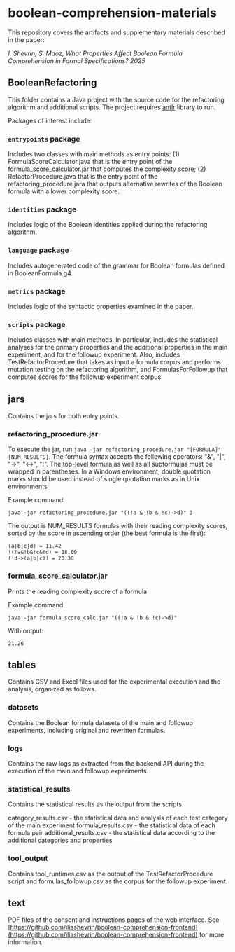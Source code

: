 # boolean-comprehension-materials
This repository covers the artifacts and supplementary materials described in the paper:

<em>I. Shevrin, S. Maoz, What Properties Affect Boolean Formula Comprehension in Formal Specifications? 2025</em>

## BooleanRefactoring
This folder contains a Java project with the source code for the refactoring algorithm and additional scripts. The project requires [antlr](https://www.antlr.org/download.html) library to run.

Packages of interest include:
### `entrypoints` package
Includes two classes with main methods as entry points: (1) FormulaScoreCalculator.java that is the entry point of the formula_score_calculator.jar that computes the complexity score; (2) RefactorProcedure.java that is the entry point of the refactoring_procedure.jara that outputs alternative rewrites of the Boolean formula with a lower complexity score.
### `identities` package
Includes logic of the Boolean identities applied during the refactoring algorithm.
### `language` package
Includes autogenerated code of the grammar for Boolean formulas defined in BooleanFormula.g4.
### `metrics` package
Includes logic of the syntactic properties examined in the paper.
### `scripts` package
Includes classes with main methods. In particular, includes the statistical analyses for the primary properties and the additional properties in the main experiment, and for the followup experiment. Also, includes TestRefactorProcedure that takes as input a formula corpus and performs mutation testing on the refactoring algorithm, and FormulasForFollowup that computes scores for the followup experiment corpus.

## jars
Contains the jars for both entry points.

### refactoring_procedure.jar

To execute the jar, run `java -jar refactoring_procedure.jar "[FORMULA]" [NUM_RESULTS]`. The formula syntax accepts the following operators: "&", "|", "->", "<->", "!". The top-level formula as well as all subformulas must be wrapped in parentheses. In a Windows environment, double quotation marks should be used instead of single quotation marks as in Unix environments

Example command:

`java -jar refactoring_procedure.jar "((!a & !b & !c)->d)" 3`

The output is NUM_RESULTS formulas with their reading complexity scores, sorted by the score in ascending order (the best formula is the first):

```
(a|b|c|d) = 11.42  
!(!a&!b&!c&!d) = 18.09  
(!d->(a|b|c)) = 20.38
```

### formula_score_calculator.jar

Prints the reading complexity score of a formula

Example command:

`java -jar formula_score_calc.jar "((!a & !b & !c)->d)"`

With output:

`21.26`

## tables
Contains CSV and Excel files used for the experimental execution and the analysis, organized as follows.
### datasets
Contains the Boolean formula datasets of the main and followup experiments, including original and rewritten formulas.
### logs
Contains the raw logs as extracted from the backend API during the execution of the main and followup experiments.
### statistical_results
Contains the statistical results as the output from the scripts.

category_results.csv - the statistical data and analysis of each test category of the main experiment
formula_results.csv - the statistical data of each formula pair
additional_results.csv - the statistical data according to the additional categories and properties
### tool_output
Contains tool_runtimes.csv as the output of the TestRefactorProcedure script and formulas_followup.csv as the corpus for the followup experiment.
## text
PDF files of the consent and instructions pages of the web interface. See [https://github.com/iliashevrin/boolean-comprehension-frontend](https://github.com/iliashevrin/boolean-comprehension-frontend) for more information.
